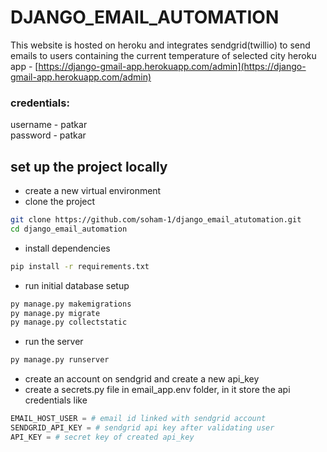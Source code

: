 # DJANGO_EMAIL_AUTOMATION 

This website is hosted on heroku and integrates sendgrid(twillio) to send emails to users containing the current temperature of selected city
heroku app - [https://django-gmail-app.herokuapp.com/admin](https://django-gmail-app.herokuapp.com/admin)

### credentials:
username - patkar<br>
password - patkar

## set up the project locally
* create a new virtual environment
* clone the project
```sh
git clone https://github.com/soham-1/django_email_atutomation.git
cd django_email_automation
```
* install dependencies
```sh
pip install -r requirements.txt
```
* run initial database setup
```sh
py manage.py makemigrations
py manage.py migrate
py manage.py collectstatic
```
* run the server
```sh
py manage.py runserver
```

* create an account on sendgrid and create a new api_key
* create a secrets.py file in email_app.env folder, in it store the api credentials like

```py
EMAIL_HOST_USER = # email id linked with sendgrid account
SENDGRID_API_KEY = # sendgrid api key after validating user
API_KEY = # secret key of created api_key
```
